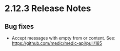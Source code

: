 # 2.12.3 Release Notes

## Bug fixes

- Accept messages with empty from or content. See: https://github.com/medic/medic-api/pull/185
